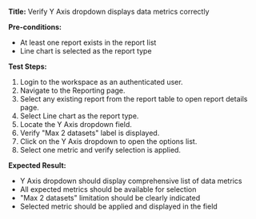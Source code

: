 **Title:** Verify Y Axis dropdown displays data metrics correctly

**Pre-conditions:**
* At least one report exists in the report list
* Line chart is selected as the report type

**Test Steps:**
1. Login to the workspace as an authenticated user.
2. Navigate to the Reporting page.
3. Select any existing report from the report table to open report details page.
4. Select Line chart as the report type.
5. Locate the Y Axis dropdown field.
6. Verify "Max 2 datasets" label is displayed.
7. Click on the Y Axis dropdown to open the options list.
8. Select one metric and verify selection is applied.

**Expected Result:**
* Y Axis dropdown should display comprehensive list of data metrics
* All expected metrics should be available for selection
* "Max 2 datasets" limitation should be clearly indicated
* Selected metric should be applied and displayed in the field